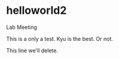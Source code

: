 # helloworld2
Lab Meeting

This is a only a test.
Kyu is the best. Or not.

This line we'll delete.
